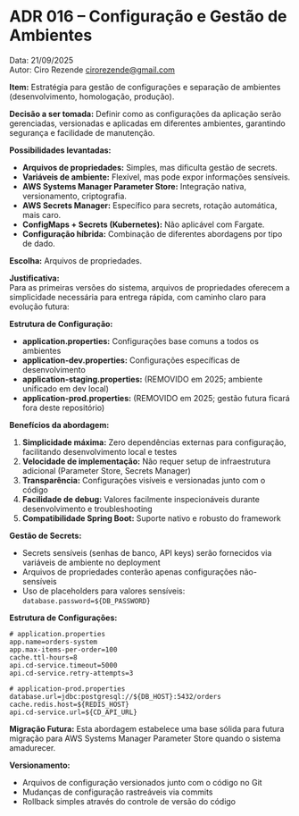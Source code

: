# ADR 016 – Configuração e Gestão de Ambientes

Data: 21/09/2025  
Autor: Ciro Rezende <cirorezende@gmail.com>

**Item:** Estratégia para gestão de configurações e separação de ambientes (desenvolvimento, homologação, produção).

**Decisão a ser tomada:** Definir como as configurações da aplicação serão gerenciadas, versionadas e aplicadas em diferentes ambientes, garantindo segurança e facilidade de manutenção.

**Possibilidades levantadas:**  

- **Arquivos de propriedades:** Simples, mas dificulta gestão de secrets.
- **Variáveis de ambiente:** Flexível, mas pode expor informações sensíveis.
- **AWS Systems Manager Parameter Store:** Integração nativa, versionamento, criptografia.
- **AWS Secrets Manager:** Específico para secrets, rotação automática, mais caro.
- **ConfigMaps + Secrets (Kubernetes):** Não aplicável com Fargate.
- **Configuração híbrida:** Combinação de diferentes abordagens por tipo de dado.

**Escolha:** Arquivos de propriedades.

**Justificativa:**  
Para as primeiras versões do sistema, arquivos de propriedades oferecem a simplicidade necessária para entrega rápida, com caminho claro para evolução futura:

**Estrutura de Configuração:**

- **application.properties:** Configurações base comuns a todos os ambientes
- **application-dev.properties:** Configurações específicas de desenvolvimento
- **application-staging.properties:** (REMOVIDO em 2025; ambiente unificado em dev local)
- **application-prod.properties:** (REMOVIDO em 2025; gestão futura ficará fora deste repositório)

**Benefícios da abordagem:**

1. **Simplicidade máxima:** Zero dependências externas para configuração, facilitando desenvolvimento local e testes
2. **Velocidade de implementação:** Não requer setup de infraestrutura adicional (Parameter Store, Secrets Manager)
3. **Transparência:** Configurações visíveis e versionadas junto com o código
4. **Facilidade de debug:** Valores facilmente inspecionáveis durante desenvolvimento e troubleshooting
5. **Compatibilidade Spring Boot:** Suporte nativo e robusto do framework

**Gestão de Secrets:**

- Secrets sensíveis (senhas de banco, API keys) serão fornecidos via variáveis de ambiente no deployment
- Arquivos de propriedades conterão apenas configurações não-sensíveis
- Uso de placeholders para valores sensíveis: `database.password=${DB_PASSWORD}`

**Estrutura de Configurações:**

```properties
# application.properties
app.name=orders-system
app.max-items-per-order=100
cache.ttl-hours=8
api.cd-service.timeout=5000
api.cd-service.retry-attempts=3

# application-prod.properties
database.url=jdbc:postgresql://${DB_HOST}:5432/orders
cache.redis.host=${REDIS_HOST}
api.cd-service.url=${CD_API_URL}
```

**Migração Futura:**
Esta abordagem estabelece uma base sólida para futura migração para AWS Systems Manager Parameter Store quando o sistema amadurecer.

**Versionamento:**

- Arquivos de configuração versionados junto com o código no Git
- Mudanças de configuração rastreáveis via commits
- Rollback simples através do controle de versão do código
